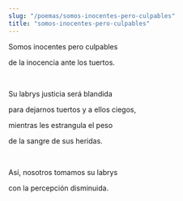 ```yaml
---
slug: "/poemas/somos-inocentes-pero-culpables"
title: "somos-inocentes-pero-culpables"
---
```

Somos inocentes pero culpables

de la inocencia ante los tuertos.

&nbsp;

Su labrys justicia será blandida

para dejarnos tuertos y a ellos ciegos,

mientras les estrangula el peso

de la sangre de sus heridas.

&nbsp;

Así, nosotros tomamos su labrys

con la percepción disminuida.